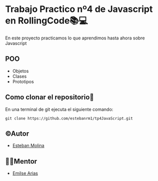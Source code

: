 # Trabajo Practico nº4 de Javascript en RollingCode📚💻

En este proyecto practicamos lo que aprendimos hasta ahora sobre Javascript

## POO

- Objetos
- Clases
- Prototipos

## Como clonar el repositorio📝

En una terminal de git ejecuta el siguiente comando:

``
git clone https://github.com/estebanrm1/tp4JavaScript.git
``

## ©Autor

- [Esteban Molina](https://github.com/estebanrm1)

## 👩‍💻Mentor

- [Emilse Arias](https://github.com/earias08)
